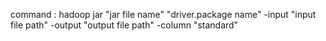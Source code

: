 command :
hadoop jar "jar file name" "driver.package name" -input "input file path" -output "output file path" -column "standard"
